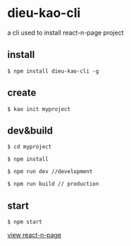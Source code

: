 # dieu-kao-cli

a cli used to install react-n-page project

## install

```
$ npm install dieu-kao-cli -g
```

## create

```
$ kao init myproject
```

## dev&build

```
$ cd myproject

$ npm install

$ npm run dev //development

$ npm run build // production
```

## start

```
$ npm start
```

[view react-n-page](https://github.com/khanhtran/react-n-page)
